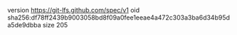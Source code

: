 version https://git-lfs.github.com/spec/v1
oid sha256:df78ff2439b9003058bd8f09a0fee1eeae4a472c303a3ba6d34b95da5de9dbba
size 205
